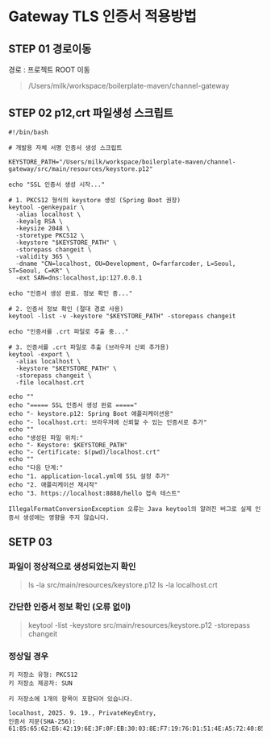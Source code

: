# Gateway TLS 인증서 적용방법

##  STEP 01 경로이동
경로 : 프로젝트 ROOT 이동
> /Users/milk/workspace/boilerplate-maven/channel-gateway

## STEP 02 p12,crt 파일생성 스크립트
```shell
#!/bin/bash

# 개발용 자체 서명 인증서 생성 스크립트

KEYSTORE_PATH="/Users/milk/workspace/boilerplate-maven/channel-gateway/src/main/resources/keystore.p12"

echo "SSL 인증서 생성 시작..."

# 1. PKCS12 형식의 keystore 생성 (Spring Boot 권장)
keytool -genkeypair \
  -alias localhost \
  -keyalg RSA \
  -keysize 2048 \
  -storetype PKCS12 \
  -keystore "$KEYSTORE_PATH" \
  -storepass changeit \
  -validity 365 \
  -dname "CN=localhost, OU=Development, O=farfarcoder, L=Seoul, ST=Seoul, C=KR" \
  -ext SAN=dns:localhost,ip:127.0.0.1

echo "인증서 생성 완료. 정보 확인 중..."

# 2. 인증서 정보 확인 (절대 경로 사용)
keytool -list -v -keystore "$KEYSTORE_PATH" -storepass changeit

echo "인증서를 .crt 파일로 추출 중..."

# 3. 인증서를 .crt 파일로 추출 (브라우저 신뢰 추가용)
keytool -export \
  -alias localhost \
  -keystore "$KEYSTORE_PATH" \
  -storepass changeit \
  -file localhost.crt

echo ""
echo "===== SSL 인증서 생성 완료 ====="
echo "- keystore.p12: Spring Boot 애플리케이션용"
echo "- localhost.crt: 브라우저에 신뢰할 수 있는 인증서로 추가"
echo ""
echo "생성된 파일 위치:"
echo "- Keystore: $KEYSTORE_PATH"
echo "- Certificate: $(pwd)/localhost.crt"
echo ""
echo "다음 단계:"
echo "1. application-local.yml에 SSL 설정 추가"
echo "2. 애플리케이션 재시작"
echo "3. https://localhost:8888/hello 접속 테스트"
```
```text
IllegalFormatConversionException 오류는 Java keytool의 알려진 버그로 실제 인증서 생성에는 영향을 주지 않습니다.
```

## SETP 03
### 파일이 정상적으로 생성되었는지 확인
> ls -la src/main/resources/keystore.p12
> ls -la localhost.crt

### 간단한 인증서 정보 확인 (오류 없이)
> keytool -list -keystore src/main/resources/keystore.p12 -storepass changeit
### 정상일 경우 
```text 
키 저장소 유형: PKCS12
키 저장소 제공자: SUN

키 저장소에 1개의 항목이 포함되어 있습니다.

localhost, 2025. 9. 19., PrivateKeyEntry,
인증서 지문(SHA-256): 61:85:65:62:E6:42:19:6E:3F:0F:EB:30:03:8E:F7:19:76:D1:51:4E:A5:72:40:85:E4:2B:65:08:2E:42:92:74
```